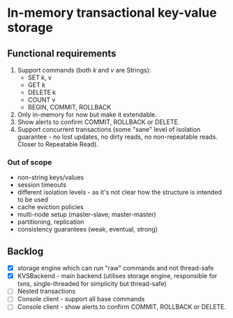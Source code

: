 # In-memory transactional key-value storage

## Functional requirements
1. Support commands (both *k* and _v_ are Strings):
   * SET k, v
   * GET k
   * DELETE k
   * COUNT v
   * BEGIN, COMMIT, ROLLBACK
2. Only in-memory for now but make it extendable.
3. Show alerts to confirm COMMIT, ROLLBACK or DELETE.
4. Support concurrent transactions (some "sane" level of isolation guarantee - no lost updates, no dirty reads, no non-repeatable reads. Closer to Repeatable Read).

### Out of scope
   * non-string keys/values
   * session timeouts
   * different isolation levels - as it's not clear how the structure is intended to be used
   * cache eviction policies
   * multi-node setup (master-slave; master-master)
   * partitioning, replication
   * consistency guarantees (weak, eventual, strong)
    
## Backlog
 - [x] storage engine which can run "raw" commands and not thread-safe
 - [x] KVSBackend - main backend (utilises storage engine, responsible for txns, single-threaded for simplicity but thread-safe)
 - [ ] Nested transactions
 - [ ] Console client - support all base commands
 - [ ] Console client - show alerts to confirm COMMIT, ROLLBACK or DELETE.
